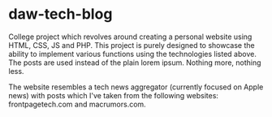 # daw-tech-blog

College project which revolves around creating a personal website using HTML, CSS, JS and PHP.
This project is purely designed to showcase the ability to implement various functions using the technologies listed above. The posts are used instead of the plain lorem ipsum. Nothing more, nothing less.

The website resembles a tech news aggregator (currently focused on Apple news) with posts which I've taken from the following websites: frontpagetech.com and macrumors.com.


